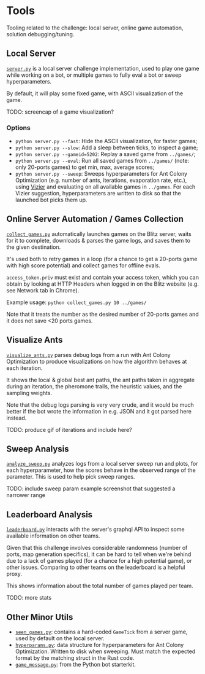 # Tools

Tooling related to the challenge: local server, online game automation, solution
debugging/tuning.

## Local Server
[`server.py`](server.py) is a local server challenge implementation, used to
play one game while working on a bot, or multiple games to fully eval a bot
or sweep hyperparameters.

By default, it will play some fixed game, with ASCII visualization of the game.

TODO: screencap of a game visualization?

### Options
- `python server.py --fast`: Hide the ASCII visualization, for faster games;
- `python server.py --slow`: Add a sleep between ticks, to inspect a game;
- `python server.py --gameid=5202`: Replay a saved game from `../games/`;
- `python server.py --eval`: Run all saved games from `../games/` (note: only
  20-ports games) to get min, max, average scores;
- `python server.py --sweep`: Sweeps hyperparameters for Ant Colony Optimization
  (e.g. number of ants, iterations, evaporation rate, etc.), using
  [Vizier](https://github.com/google/vizier) and evaluating on all available
  games in `../games`. For each Vizier suggestion, hyperparameters are written
  to disk so that the launched bot picks them up.

## Online Server Automation / Games Collection
[`collect_games.py`](collect_games.py) automatically launches games on the
Blitz server, waits for it to complete, downloads & parses the game logs, and
saves them to the given destination.

It's used both to retry games in a loop (for a chance to get a 20-ports game
with high score potential) and collect games for offline evals.

`access_token.priv` must exist and contain your access token, which you can
obtain by looking at HTTP Headers when logged in on the Blitz website (e.g. see
Network tab in Chrome).

Example usage: `python collect_games.py 10 ../games/`

Note that it treats the number as the desired number of 20-ports games and it
does not save <20 ports games.

## Visualize Ants
[`visualize_ants.py`](visualize_ants.py) parses debug logs from a run with Ant
Colony Optimization to produce visualizations on how the algorithm behaves at
each iteration.

It shows the local & global best ant paths, the ant paths taken
in aggregate during an iteration, the pheromone trails, the heuristic values,
and the sampling weights.

Note that the debug logs parsing is very very crude, and it would be much better
if the bot wrote the information in e.g. JSON and it got parsed here instead.

TODO: produce gif of iterations and include here?

## Sweep Analysis
[`analyze_sweep.py`](analyze_sweep.py) analyzes logs from a local server sweep
run and plots, for each hyperparameter, how the scores behave in the observed
range of the parameter. This is used to help pick sweep ranges.

TODO: include sweep param example screenshot that suggested a narrower range

## Leaderboard Analysis
[`leaderboard.py`](leaderboard.py) interacts with the server's graphql API to
inspect some available information on other teams.

Given that this challenge involves considerable randomness (number of ports, map
generation specifics), it can be hard to tell when we're behind due to a lack of
games played (for a chance for a high potential game), or other issues.
Comparing to other teams on the leaderboard is a helpful proxy.

This shows information about the total number of games played per team.

TODO: more stats

## Other Minor Utils
- [`seen_games.py`](seen_games.py): contains a hard-coded `GameTick` from a
  server game, used by default on the local server.
- [`hyperparams.py`](hyperparams.py): data structure for hyperparameters for
  Ant Colony Optimization. Written to disk when sweeping. Must match the
  expected format by the matching struct in the Rust code.
- [`game_message.py`](game_message.py): from the Python bot starterkit.
